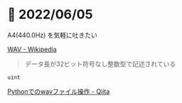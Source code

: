 # 📝 2022/06/05

A4(440.0Hz) を気軽に吐きたい

[WAV - Wikipedia](https://ja.m.wikipedia.org/wiki/WAV)

> データ長が32ビット符号なし整数型で記述されている

`uint`


[Pythonでのwavファイル操作 - Qiita](https://qiita.com/Dsuke-K/items/2ad4945a81644db1e9ff)
